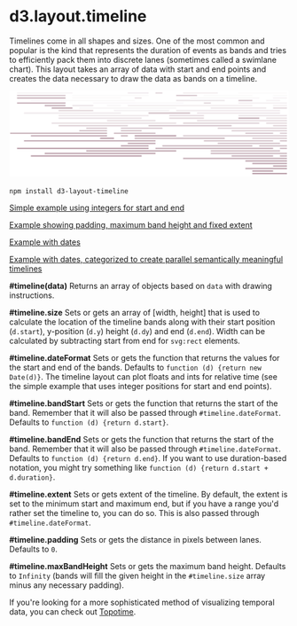 # d3.layout.timeline

Timelines come in all shapes and sizes. One of the most common and popular is the kind that represents the duration of events as bands and tries to efficiently pack them into discrete lanes (sometimes called a swimlane chart). This layout takes an array of data with start and end points and creates the data necessary to draw the data as bands on a timeline.

![d3.layout.timeline](timeline.png "d3.layout.timeline")

`npm install d3-layout-timeline`

[Simple example using integers for start and end](http://bl.ocks.org/emeeks/d24171dac80dd535521b)

[Example showing padding, maximum band height and fixed extent](http://bl.ocks.org/emeeks/221c931a1cd8c040d8e7)

[Example with dates](https://gist.github.com/emeeks/280cb0607c68faf30bb5)

[Example with dates, categorized to create parallel semantically meaningful timelines](http://bl.ocks.org/emeeks/3184af35f4937d878ac0)

**#timeline(data)** Returns an array of objects based on `data` with drawing instructions.

**#timeline.size** Sets or gets an array of [width, height] that is used to calculate the location of the timeline bands along with their start position (`d.start`), y-position (`d.y`) height (`d.dy`) and end (`d.end`). Width can be calculated by subtracting start from end for `svg:rect` elements.

**#timeline.dateFormat** Sets or gets the function that returns the values for the start and end of the bands. Defaults to `function (d) {return new Date(d)}`. The timeline layout can plot floats and ints for relative time (see the simple example that uses integer positions for start and end points).

**#timeline.bandStart** Sets or gets the function that returns the start of the band. Remember that it will also be passed through `#timeline.dateFormat`. Defaults to `function (d) {return d.start}`.

**#timeline.bandEnd** Sets or gets the function that returns the start of the band. Remember that it will also be passed through `#timeline.dateFormat`. Defaults to `function (d) {return d.end}`. If you want to use duration-based notation, you might try something like `function (d) {return d.start + d.duration}`.

**#timeline.extent** Sets or gets extent of the timeline. By default, the extent is set to the minimum start and maximum end, but if you have a range you'd rather set the timeline to, you can do so. This is also passed through `#timeline.dateFormat`.

**#timeline.padding** Sets or gets the distance in pixels between lanes. Defaults to `0`.

**#timeline.maxBandHeight** Sets or gets the maximum band height. Defaults to `Infinity` (bands will fill the given height in the `#timeline.size` array minus any necessary padding).

If you're looking for a more sophisticated method of visualizing temporal data, you can check out [Topotime](http://dh.stanford.edu/topotime/).